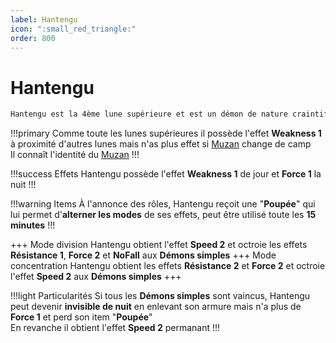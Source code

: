 ```yaml
---
label: Hantengu
icon: ":small_red_triangle:"
order: 800
---
```


# Hantengu

```txt
Hantengu est la 4ème lune supérieure et est un démon de nature craintif
```

!!!primary
Comme toute les lunes supérieures il possède l'effet **Weakness 1** à proximité d'autres lunes mais n'as plus effet si [Muzan](https://docs.n0vas.fr/demonslayer-uhc/roles/demon/muzan/) change de camp <br>
Il connaît l'identité du [Muzan](https://docs.n0vas.fr/demonslayer-uhc/roles/demon/muzan/)
!!!

!!!success Effets
Hantengu possède l'effet **Weakness 1** de jour et **Force 1** la nuit
!!!

!!!warning Items
À l'annonce des rôles, Hantengu reçoit une "**Poupée**" qui lui permet d'**alterner les modes** de ses effets, peut être utilisé toute les **15 minutes**
!!!

+++ Mode division
Hantengu obtient l'effet **Speed 2** et octroie les effets **Résistance 1**, **Force 2** et **NoFall** aux **Démons simples**
+++ Mode concentration
Hantengu obtient les effets **Résistance 2** et **Force 2** et octroie l'effet **Speed 2** aux **Démons simples**
+++

!!!light Particularités
Si tous les **Démons simples** sont vaincus, Hantengu peut devenir **invisible de nuit** en enlevant son armure mais n'a plus de **Force 1** et perd son item "**Poupée**" <br> 
En revanche il obtient l'effet **Speed 2** permanant
!!!






